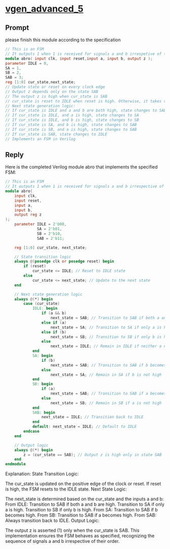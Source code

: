 # [vgen_advanced_5](https://github.com/shailja-thakur/VGen/blob/main/prompts-and-testbenches/advanced5/prompt3_abro.v)
## Prompt
please finish this module according to the specification
```verilog
// This is an FSM 
// It outputs 1 when 1 is received for signals a and b irrespetive of their order, either simultaneously or non-simultaneously.
module abro( input clk, input reset,input a, input b, output z );
parameter IDLE = 0,
SA = 1,
SB = 2,
SAB = 3;
reg [1:0] cur_state,next_state;
// Update state or reset on every clock edge
// Output z depends only on the state SAB
// The output z is high when cur_state is SAB
// cur_state is reset to IDLE when reset is high. Otherwise, it takes value of next_state.
// Next state generation logic:
// If cur_state is IDLE and a and b are both high, state changes to SAB
// If cur_state is IDLE, and a is high, state changes to SA
// If cur_state is IDLE, and b is high, state changes to SB
// If cur_state is SA, and b is high, state changes to SAB
// If cur_state is SB, and a is high, state changes to SAB
// If cur_state is SAB, state changes to IDLE
// Implements an FSM in Verilog
```
## Reply
Here is the completed Verilog module abro that implements the specified FSM:
```verilog
// This is an FSM 
// It outputs 1 when 1 is received for signals a and b irrespective of their order, either simultaneously or non-simultaneously.
module abro(
    input clk,
    input reset,
    input a,
    input b,
    output reg z
);
    parameter IDLE = 2'b00,
              SA = 2'b01,
              SB = 2'b10,
              SAB = 2'b11;

    reg [1:0] cur_state, next_state;

    // State transition logic
    always @(posedge clk or posedge reset) begin
        if (reset)
            cur_state <= IDLE; // Reset to IDLE state
        else
            cur_state <= next_state; // Update to the next state
    end

    // Next state generation logic
    always @(*) begin
        case (cur_state)
            IDLE: begin
                if (a && b)
                    next_state = SAB; // Transition to SAB if both a and b are high
                else if (a)
                    next_state = SA; // Transition to SA if only a is high
                else if (b)
                    next_state = SB; // Transition to SB if only b is high
                else
                    next_state = IDLE; // Remain in IDLE if neither a nor b is high
            end
            SA: begin
                if (b)
                    next_state = SAB; // Transition to SAB if b becomes high
                else
                    next_state = SA; // Remain in SA if b is not high
            end
            SB: begin
                if (a)
                    next_state = SAB; // Transition to SAB if a becomes high
                else
                    next_state = SB; // Remain in SB if a is not high
            end
            SAB: begin
                next_state = IDLE; // Transition back to IDLE
            end
            default: next_state = IDLE; // Default to IDLE
        endcase
    end

    // Output logic
    always @(*) begin
        z = (cur_state == SAB); // Output z is high only in state SAB
    end
endmodule
```
Explanation:
State Transition Logic:

The cur_state is updated on the positive edge of the clock or reset.
If reset is high, the FSM resets to the IDLE state.
Next State Logic:

The next_state is determined based on the cur_state and the inputs a and b:
From IDLE:
Transition to SAB if both a and b are high.
Transition to SA if only a is high.
Transition to SB if only b is high.
From SA:
Transition to SAB if b becomes high.
From SB:
Transition to SAB if a becomes high.
From SAB:
Always transition back to IDLE.
Output Logic:

The output z is asserted (1) only when the cur_state is SAB.
This implementation ensures the FSM behaves as specified, recognizing the sequence of signals a and b irrespective of their order.